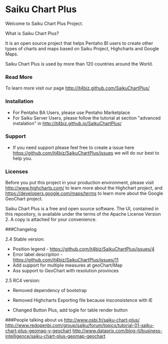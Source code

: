 # Saiku Chart Plus

Welcome to Saiku Chart Plus Project.

What is Saiku Chart Plus? 

It is an open source project that helps Pentaho BI users to create other types of charts and maps based on Saiku Project, Highcharts and Google Maps.

Saiku Chart Plus is used by more than 120 countries around the World.

### Read More

To learn more visit our page http://it4biz.github.com/SaikuChartPlus/


### Installation

* For Pentaho BA Users, please use Pentaho Marketplace
* For Saiku Server Users, please follow the tutorial at section "advanced instalation" in http://it4biz.github.io/SaikuChartPlus/

### Support
* If you need support please feel free to create a issue here https://github.com/it4biz/SaikuChartPlus/issues we will do our best to help you.

### Licenses

Before you put this project in your production environment, please visit http://www.highcharts.com/ to learn more about the Highchart project, and https://developers.google.com/maps/terms to learn more about the Google GeoChart project.

Saiku Chart Plus is a free and open source software. The UI, contained in this repository, is available under the terms of the Apache License Version 2. A copy is attached for your convenience.


###Changelog

2.4 Stable version:
* Position legend - https://github.com/it4biz/SaikuChartPlus/issues/4
* Error label description - https://github.com/it4biz/SaikuChartPlus/issues/11
* Add support for multiple measures at geoChart/Map
* Ass support to GeoChart with resolution provinces

2.5 RC4 version:
* Removed dependency of bootstrap

* Removed Highcharts Exporting file because insconsistence with IE

* Changed Button Plus, add togle for table render button

###People talking about us
http://www.osbi.fr/saiku-chart-plus/
http://www.redopenbi.com/group/saiku/forum/topics/tutorial-01-saiku-chart-plus-geomap-y-geochart
http://www.dataprix.com/blog-it/business-intelligence/saiku-chart-plus-geomap-geochart
